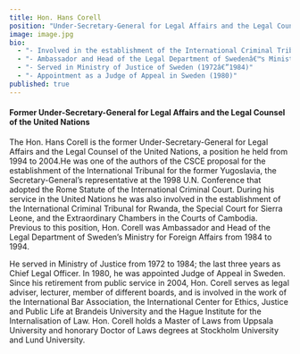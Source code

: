 ```yaml
---
title: Hon. Hans Corell
position: "Under-Secretary-General for Legal Affairs and the Legal Counsel of the United Nations (1994-2004)"
image: image.jpg
bio: 
  - "- Involved in the establishment of the International Criminal Tribunal for the former Yugoslavia and Rwanda, the Special Court for Sierra Leone, the Extraordinary Chambers in the Court of Cambodia, and the International Criminal Court"
  - "- Ambassador and Head of the Legal Department of Swedenâ€™s Ministry for Foreign Affairs (1984â€”1994)"
  - "- Served in Ministry of Justice of Sweden (1972â€”1984)"
  - "- Appointment as a Judge of Appeal in Sweden (1980)"
published: true
---
```


#### Former Under-Secretary-General for Legal Affairs and the Legal Counsel of the United Nations
The Hon. Hans Corell is the former Under-Secretary-General for Legal Affairs and the Legal Counsel of the United Nations, a position he held from 1994 to 2004.He was one of the authors of the CSCE proposal for the establishment of the International Tribunal for the former Yugoslavia, the Secretary-General’s representative at the 1998 U.N. Conference that adopted the Rome Statute of the International Criminal Court. During his service in the United Nations he was also involved in the establishment of the International Criminal Tribunal for Rwanda,  the Special Court for Sierra Leone, and the Extraordinary Chambers in the Courts of Cambodia. Previous to this position, Hon. Corell was Ambassador and Head of the Legal Department of Sweden’s Ministry for Foreign Affairs from 1984 to 1994. 

He  served in Ministry of Justice from 1972 to 1984; the last three years as Chief Legal Officer. In 1980, he was appointed Judge of Appeal in Sweden. Since his retirement from public service in 2004, Hon. Corell serves as legal adviser, lecturer, member of different boards, and is involved in the work of the International Bar Association, the International Center for Ethics, Justice and Public Life at Brandeis University and the Hague Institute for the Internalisation of Law. Hon. Corell holds a Master of Laws from Uppsala University and honorary Doctor of Laws degrees at Stockholm University and Lund University.

